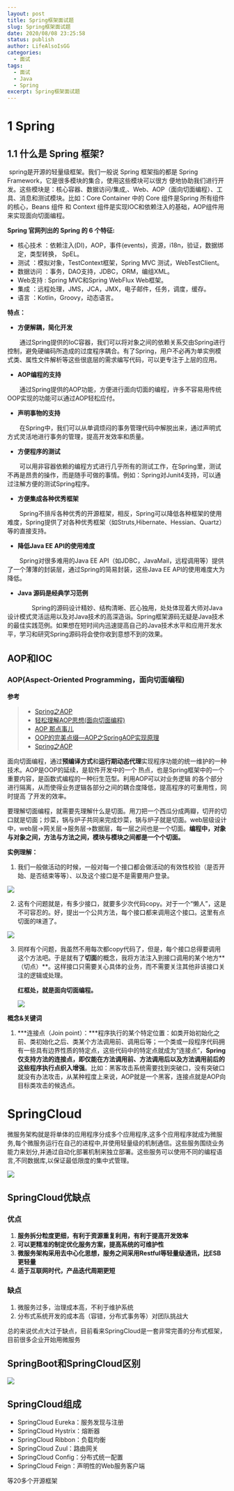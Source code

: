```yaml
---
layout: post
title: Spring框架面试题
slug: Spring框架面试题
date: 2020/08/08 23:25:58
status: publish
author: LifeAlsoIsGG
categories: 
  - 面试
tags: 
  - 面试
  - Java
  - Spring
excerpt: Spring框架面试题
---
```






# 1 Spring





## 1.1 什么是 Spring 框架?

​		spring是开源的轻量级框架。我们⼀般说 Spring 框架指的都是 Spring Framework，它是很多模块的集合，使⽤这些模块可以很⽅ 便地协助我们进⾏开发。这些模块是：核⼼容器、数据访问/集成,、Web、AOP（⾯向切⾯编程）、⼯ 具、消息和测试模块。⽐如：Core Container 中的 Core 组件是Spring 所有组件的核⼼，Beans 组件 和 Context 组件是实现IOC和依赖注⼊的基础，AOP组件⽤来实现⾯向切⾯编程。



**Spring 官⽹列出的 Spring 的 6 个特征:**



- 核⼼技术 ：依赖注⼊(DI)，AOP，事件(events)，资源，i18n，验证，数据绑定，类型转换， SpEL。
- 测试 ：模拟对象，TestContext框架，Spring MVC 测试，WebTestClient。 
- 数据访问 ：事务，DAO⽀持，JDBC，ORM，编组XML。 
- Web⽀持 : Spring MVC和Spring WebFlux Web框架。 
- 集成 ：远程处理，JMS，JCA，JMX，电⼦邮件，任务，调度，缓存。 
- 语⾔ ：Kotlin，Groovy，动态语⾔。



**特点：**

- **方便解耦，简化开发**

　　通过Spring提供的IoC容器，我们可以将对象之间的依赖关系交由Spring进行控制，避免硬编码所造成的过度程序耦合。有了Spring，用户不必再为单实例模式类、属性文件解析等这些很底层的需求编写代码，可以更专注于上层的应用。

- **AOP编程的支持**

　　通过Spring提供的AOP功能，方便进行面向切面的编程，许多不容易用传统OOP实现的功能可以通过AOP轻松应付。

- **声明事物的支持**

　　在Spring中，我们可以从单调烦闷的事务管理代码中解脱出来，通过声明式方式灵活地进行事务的管理，提高开发效率和质量。

- **方便程序的测试**

　　可以用非容器依赖的编程方式进行几乎所有的测试工作，在Spring里，测试不再是昂贵的操作，而是随手可做的事情。例如：Spring对Junit4支持，可以通过注解方便的测试Spring程序。

- **方便集成各种优秀框架**

　　Spring不排斥各种优秀的开源框架，相反，Spring可以降低各种框架的使用难度，Spring提供了对各种优秀框架（如Struts,Hibernate、Hessian、Quartz）等的直接支持。

- **降低Java EE API的使用难度**

　　Spring对很多难用的Java EE API（如JDBC，JavaMail，远程调用等）提供了一个薄薄的封装层，通过Spring的简易封装，这些Java EE API的使用难度大为降低。

- **Java 源码是经典学习范例**

　　　　Spring的源码设计精妙、结构清晰、匠心独用，处处体现着大师对Java设计模式灵活运用以及对Java技术的高深造诣。Spring框架源码无疑是Java技术的最佳实践范例。如果想在短时间内迅速提高自己的Java技术水平和应用开发水平，学习和研究Spring源码将会使你收到意想不到的效果。



## AOP和IOC



### AOP(Aspect-Oriented Programming，面向切面编程)

**参考**

> - [Spring之AOP](https://www.jianshu.com/p/570c5283b1fc)
> - [轻松理解AOP思想(面向切面编程)](https://www.cnblogs.com/Wolfmanlq/p/6036019.html)
> - [AOP 那点事儿](https://my.oschina.net/huangyong/blog/161338)
> - [OOP的完美点缀—AOP之SpringAOP实现原理](https://www.cnblogs.com/chenjunping/p/6664454.html)
> - [Spring之AOP](https://www.cnblogs.com/xiaoxi/p/5945707.html)



​		面向切面编程，通过**预编译方式**和**运行期动态代理**实现程序功能的统一维护的一种技术。AOP是OOP的延续，是软件开发中的一个 热点，也是Spring框架中的一个重要内容，是函数式编程的一种衍生范型。利用AOP可以对业务逻辑 的各个部分进行隔离，从而使得业务逻辑各部分之间的耦合度降低，提高程序的可重用性，同时提高 了开发的效率。

​		要理解切面编程，就需要先理解什么是切面。用刀把一个西瓜分成两瓣，切开的切口就是切面；炒菜，锅与炉子共同来完成炒菜，锅与炉子就是切面。web层级设计中，web层->网关层->服务层->数据层，每一层之间也是一个切面。**编程中，对象与对象之间，方法与方法之间，模块与模块之间都是一个个切面。**



**实例理解：**

1. 我们一般做活动的时候，一般对每一个接口都会做活动的有效性校验（是否开始、是否结束等等）、以及这个接口是不是需要用户登录。



![](images/Spring面试/AOP实例理解.jpg)



2. 这有个问题就是，有多少接口，就要多少次代码copy。对于一个“懒人”，这是不可容忍的。好，提出一个公共方法，每个接口都来调用这个接口。这里有点切面的味道了。



![](images/Spring面试/AOP实例理解2.jpg)



3. 同样有个问题，我虽然不用每次都copy代码了，但是，每个接口总得要调用这个方法吧。于是就有了**切面**的概念，我将方法注入到接口调用的某个地方**（切点）**。这样接口只需要关心具体的业务，而不需要关注其他非该接口关注的逻辑或处理。

   **红框处，就是面向切面编程。**

   

   ![](images/Spring面试/AOP实例理解3.jpg)



**概念&关键词**

1. ***连接点（Join point）：***程序执行的某个特定位置：如类开始初始化之前、类初始化之后、类某个方法调用前、调用后等；一个类或一段程序代码拥有一些具有边界性质的特定点，这些代码中的特定点就成为“连接点”，**Spring仅支持方法的连接点，即仅能在方法调用前、方法调用后以及方法调用前后的这些程序执行点织入增强**。比如：黑客攻击系统需要找到突破口，没有突破口就没有办法攻击，从某种程度上来说，AOP就是一个黑客，连接点就是AOP向目标类攻击的候选点。






# SpringCloud

​		微服务架构就是将单体的应用程序分成多个应用程序,这多个应用程序就成为微服务,每个微服务运行在自己的进程中,并使用轻量级的机制通信。这些服务围绕业务能力来划分,并通过自动化部署机制来独立部署。这些服务可以使用不同的编程语言,不同数据库,以保证最低限度的集中式管理。

  

![](images/Spring面试/SpringCloud是什么.jpg)



## SpringCloud优缺点



### 优点



1. **服务拆分粒度更细，有利于资源重复利用，有利于提高开发效率**
2. **可以更精准的制定优化服务方案，提高系统的可维护性**
3. **微服务架构采用去中心化思想，服务之间采用Restful等轻量级通讯，比ESB更轻量**
4. **适于互联网时代，产品迭代周期更短**



### 缺点

1. 微服务过多，治理成本高，不利于维护系统
2. 分布式系统开发的成本高（容错，分布式事务等）对团队挑战大



总的来说优点大过于缺点，目前看来SpringCloud是一套非常完善的分布式框架，目前很多企业开始用微服务



## SpringBoot和SpringCloud区别

![](images/Spring面试/SpringBoot和SpringCloud区别.jpg)



## SpringCloud组成



- SpringCloud Eureka：服务发现与注册
- SpringCloud Hystrix：熔断器
- SpringCloud Ribbon：负载均衡
- SpringCloud Zuul：路由网关
- SpringCloud Config：分布式统一配置
- SpringCloud Feign：声明性的Web服务客户端

等20多个开源框架